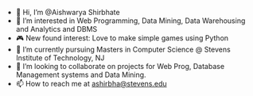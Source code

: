 - 👋 Hi, I’m @Aishwarya Shirbhate
- 👀 I’m interested in Web Programming, Data Mining, Data Warehousing and Analytics and DBMS
- 🎮 New found interest: Love to make simple games using Python
- 🌱 I’m currently pursuing Masters in Computer Science @ Stevens Institute of Technology, NJ
- 💞️ I’m looking to collaborate on projects for Web Prog, Database Management systems and Data Mining.
- 📫 How to reach me at ashirbha@stevens.edu

<!---
aishwaryashirbhate/aishwaryashirbhate is a ✨ special ✨ repository because its `README.md` (this file) appears on your GitHub profile.
You can click the Preview link to take a look at your changes.
--->
